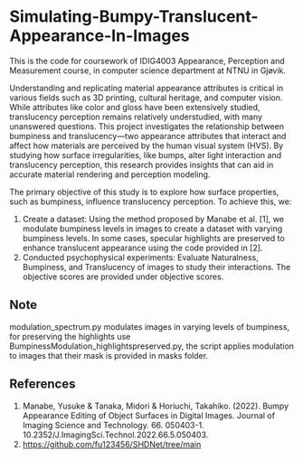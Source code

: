 # Simulating-Bumpy-Translucent-Appearance-In-Images

This is the code for coursework of IDIG4003 Appearance, Perception and Measurement course, in computer science department at NTNU in Gjøvik.


Understanding and replicating material appearance attributes is critical in various fields such as 3D printing, cultural heritage, and computer vision. While attributes like color and gloss have been extensively studied, translucency perception remains relatively understudied, with many unanswered questions. This project investigates the relationship between bumpiness and translucency—two appearance attributes that interact and affect how materials are perceived by the human visual system (HVS). By studying how surface irregularities, like bumps, alter light interaction and translucency perception, this research provides insights that can aid in accurate material rendering and perception modeling.

The primary objective of this study is to explore how surface properties, such as bumpiness, influence translucency perception. To achieve this, we:

1. Create a dataset: Using the method proposed by Manabe et al. [1], we modulate bumpiness levels in images to create a dataset with varying bumpiness levels. In some cases, specular highlights are preserved to enhance translucent appearance using the code provided in [2].
2. Conducted psychophysical experiments: Evaluate Naturalness, Bumpiness, and Translucency of images to study their interactions. The objective scores are provided under objective scores.

## Note
modulation_spectrum.py modulates images in varying levels of bumpiness, for preserving the highlights use BumpinessModulation_highlightspreserved.py, the script applies modulation to images that their mask is provided in masks folder.

## References
1. Manabe, Yusuke & Tanaka, Midori & Horiuchi, Takahiko. (2022). Bumpy Appearance Editing of Object Surfaces in Digital Images. Journal of Imaging Science and Technology. 66. 050403-1. 10.2352/J.ImagingSci.Technol.2022.66.5.050403.
2. https://github.com/fu123456/SHDNet/tree/main
